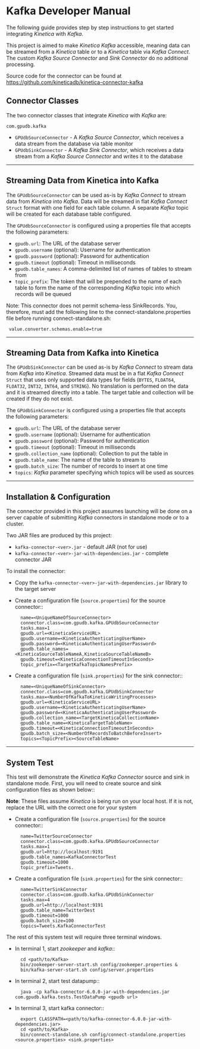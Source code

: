 Kafka Developer Manual
======================

The following guide provides step by step instructions to get started
integrating *Kinetica* with *Kafka*.

This project is aimed to make *Kinetica* *Kafka* accessible, meaning data can be
streamed from a *Kinetica* table or to a *Kinetica* table via *Kafka Connect*.  The
custom *Kafka Source Connector* and *Sink Connector* do no additional
processing.

Source code for the connector can be found at https://github.com/kineticadb/kinetica-connector-kafka


Connector Classes
-----------------

The two connector classes that integrate *Kinetica* with *Kafka* are:

``com.gpudb.kafka``

* ``GPUdbSourceConnector`` - A *Kafka Source Connector*, which receives a data
  stream from the database via table monitor
* ``GPUdbSinkConnector`` - A *Kafka Sink Connector*, which receives a data
  stream from a *Kafka Source Connector* and writes it to the database


-----


Streaming Data from Kinetica into Kafka
---------------------------------------

The ``GPUdbSourceConnector`` can be used as-is by *Kafka Connect* to stream
data from *Kinetica* into *Kafka*. Data will be streamed in flat *Kafka Connect*
``Struct`` format with one field for each table column.  A separate *Kafka*
topic will be created for each database table configured.

The ``GPUdbSourceConnector`` is configured using a properties file that
accepts the following parameters:

* ``gpudb.url``: The URL of the database server
* ``gpudb.username`` (optional): Username for authentication
* ``gpudb.password`` (optional): Password for authentication
* ``gpudb.timeout`` (optional): Timeout in milliseconds 
* ``gpudb.table_names``: A comma-delimited list of names of tables to stream
  from
* ``topic_prefix``: The token that will be prepended to the name of each table
  to form the name of the corresponding *Kafka* topic into which records will be
  queued

Note: This connector does not permit schema-less SinkRecords.  You, therefore, must add the following line to the connect-standalone.properties file before running connect-standalone.sh:
   
     value.converter.schemas.enable=true

-----


Streaming Data from Kafka into Kinetica
---------------------------------------

The ``GPUdbSinkConnector`` can be used as-is by *Kafka Connect* to stream
data from *Kafka* into *Kinetica*. Streamed data must be in a flat
*Kafka Connect* ``Struct`` that uses only supported data types for fields
(``BYTES``, ``FLOAT64``, ``FLOAT32``, ``INT32``, ``INT64``, and ``STRING``). No
translation is performed on the data and it is streamed directly into a table.
The target table and collection will be created if they do not exist.

The ``GPUdbSinkConnector`` is configured using a properties file that
accepts the following parameters:

* ``gpudb.url``: The URL of the database server
* ``gpudb.username`` (optional): Username for authentication
* ``gpudb.password`` (optional): Password for authentication
* ``gpudb.timeout`` (optional): Timeout in milliseconds
* ``gpudb.collection_name`` (optional): Collection to put the table in
* ``gpudb.table_name``: The name of the table to stream to
* ``gpudb.batch_size``: The number of records to insert at one time
* ``topics``: *Kafka* parameter specifying which topics will be used as sources


-----


Installation & Configuration
----------------------------

The connector provided in this project assumes launching will be done on a
server capable of submitting *Kafka* connectors in standalone mode or to a
cluster.

Two JAR files are produced by this project:

* ``kafka-connector-<ver>.jar`` - default JAR (not for use)
* ``kafka-connector-<ver>-jar-with-dependencies.jar`` - complete connector JAR

To install the connector:

* Copy the ``kafka-connector-<ver>-jar-with-dependencies.jar`` library to the
  target server

* Create a configuration file (``source.properties``) for the source connector::

        name=<UniqueNameOfSourceConnector>
        connector.class=com.gpudb.kafka.GPUdbSourceConnector
        tasks.max=1
        gpudb.url=<KineticaServiceURL>
        gpudb.username=<KineticaAuthenticatingUserName>
        gpudb.password=<KineticaAuthenticatingUserPassword>
        gpudb.table_names=<KineticaSourceTableNameA,KineticaSourceTableNameB>
        gpudb.timeout=<KineticaConnectionTimeoutInSeconds>
        topic_prefix=<TargetKafkaTopicNamesPrefix>

* Create a configuration file (``sink.properties``) for the sink connector::

        name=<UniqueNameOfSinkConnector>
        connector.class=com.gpudb.kafka.GPUdbSinkConnector
        tasks.max=<NumberOfKafkaToKineticaWritingProcesses>
        gpudb.url=<KineticaServiceURL>
        gpudb.username=<KineticaAuthenticatingUserName>
        gpudb.password=<KineticaAuthenticatingUserPassword>
        gpudb.collection_name=<TargetKineticaCollectionName>
        gpudb.table_name=<KineticaTargetTableName>
        gpudb.timeout=<KineticaConnectionTimeoutInSeconds>
        gpudb.batch_size=<NumberOfRecordsToBatchBeforeInsert>
        topics=<TopicPrefix><SourceTableName>


-----


System Test
-------------

This test will demonstrate the *Kinetica Kafka Connector* source and sink in
standalone mode.  First, you will need to create source and sink configuration
files as shown below::

**Note**: These files assume *Kinetica* is being run on your local host.  If it
is not, replace the URL with the correct one for your system

* Create a configuration file (``source.properties``) for the source connector::

        name=TwitterSourceConnector
        connector.class=com.gpudb.kafka.GPUdbSourceConnector
        tasks.max=1
        gpudb.url=http://localhost:9191
        gpudb.table_names=KafkaConnectorTest
        gpudb.timeout=1000
        topic_prefix=Tweets.
        

* Create a configuration file (``sink.properties``) for the sink connector::

        name=TwitterSinkConnector
        connector.class=com.gpudb.kafka.GPUdbSinkConnector
        tasks.max=4
        gpudb.url=http://localhost:9191
        gpudb.table_name=TwitterDest
        gpudb.timeout=1000
        gpudb.batch_size=100
        topics=Tweets.KafkaConnectorTest
        

     

     
The rest of this system test will require three terminal windows.

* In terminal 1, start *zookeeper* and *kafka*::

		cd <path/to/Kafka>
		bin/zookeeper-server-start.sh config/zookeeper.properties &
		bin/kafka-server-start.sh config/server.properties
        
* In terminal 2, start test datapump::
    
		java -cp kafka-connector-6.0.0-jar-with-dependencies.jar com.gpudb.kafka.tests.TestDataPump <gpudb url>

* In terminal 3, start kafka connector::

		export CLASSPATH=<path/to/kafka-connector-6.0.0-jar-with-dependencies.jar>
		cd <path/to/Kafka>
		bin/connect-standalone.sh config/connect-standalone.properties <source.properties> <sink.properties>